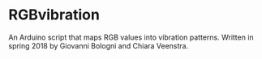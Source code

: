 # RGBvibration
An Arduino script that maps RGB values into vibration patterns. Written in spring 2018 by Giovanni Bologni and Chiara Veenstra.
